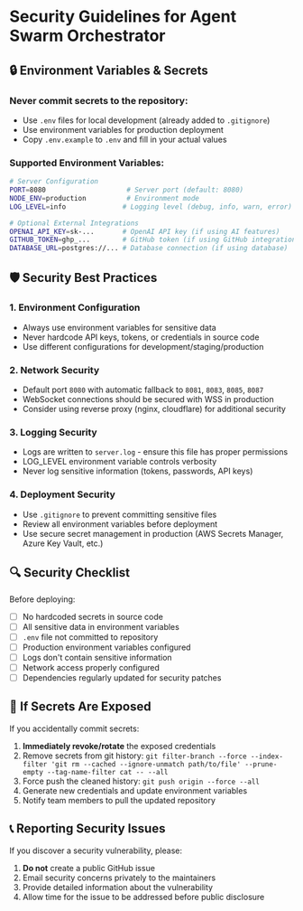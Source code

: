 # Security Guidelines for Agent Swarm Orchestrator

## 🔒 Environment Variables & Secrets

### Never commit secrets to the repository:
- Use `.env` files for local development (already added to `.gitignore`)
- Use environment variables for production deployment
- Copy `.env.example` to `.env` and fill in your actual values

### Supported Environment Variables:

```bash
# Server Configuration
PORT=8080                    # Server port (default: 8080)
NODE_ENV=production          # Environment mode
LOG_LEVEL=info              # Logging level (debug, info, warn, error)

# Optional External Integrations
OPENAI_API_KEY=sk-...       # OpenAI API key (if using AI features)
GITHUB_TOKEN=ghp_...        # GitHub token (if using GitHub integration)
DATABASE_URL=postgres://... # Database connection (if using database)
```

## 🛡️ Security Best Practices

### 1. Environment Configuration
- Always use environment variables for sensitive data
- Never hardcode API keys, tokens, or credentials in source code
- Use different configurations for development/staging/production

### 2. Network Security
- Default port `8080` with automatic fallback to `8081`, `8083`, `8085`, `8087`
- WebSocket connections should be secured with WSS in production
- Consider using reverse proxy (nginx, cloudflare) for additional security

### 3. Logging Security
- Logs are written to `server.log` - ensure this file has proper permissions
- LOG_LEVEL environment variable controls verbosity
- Never log sensitive information (tokens, passwords, API keys)

### 4. Deployment Security
- Use `.gitignore` to prevent committing sensitive files
- Review all environment variables before deployment
- Use secure secret management in production (AWS Secrets Manager, Azure Key Vault, etc.)

## 🔍 Security Checklist

Before deploying:
- [ ] No hardcoded secrets in source code
- [ ] All sensitive data in environment variables
- [ ] `.env` file not committed to repository
- [ ] Production environment variables configured
- [ ] Logs don't contain sensitive information
- [ ] Network access properly configured
- [ ] Dependencies regularly updated for security patches

## 🚨 If Secrets Are Exposed

If you accidentally commit secrets:
1. **Immediately revoke/rotate** the exposed credentials
2. Remove secrets from git history: `git filter-branch --force --index-filter 'git rm --cached --ignore-unmatch path/to/file' --prune-empty --tag-name-filter cat -- --all`
3. Force push the cleaned history: `git push origin --force --all`
4. Generate new credentials and update environment variables
5. Notify team members to pull the updated repository

## 📞 Reporting Security Issues

If you discover a security vulnerability, please:
1. **Do not** create a public GitHub issue
2. Email security concerns privately to the maintainers
3. Provide detailed information about the vulnerability
4. Allow time for the issue to be addressed before public disclosure
